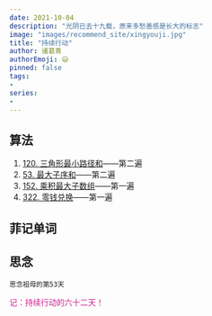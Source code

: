 ```yaml
---
date: 2021-10-04
description: "光阴已去十九载，原来多愁善感是长大的标志"
image: "images/recommend_site/xingyouji.jpg"
title: "持续行动"
author: 诸葛青
authorEmoji: 😃
pinned: false
tags:
- 
series:
-
---
```


## 算法
1. [120. 三角形最小路径和](https://leetcode-cn.com/problems/triangle/)——第二遍
2. [53. 最大子序和](https://leetcode-cn.com/problems/maximum-subarray/)——第二遍
3. [152. 乘积最大子数组](https://leetcode-cn.com/problems/maximum-product-subarray/)——第一遍
4. [322. 零钱兑换](https://leetcode-cn.com/problems/coin-change/)——第一遍

## 菲记单词

## 思念
``思念祖母的第53天``


<font color=VioletRed>记：持续行动的六十二天！</font>